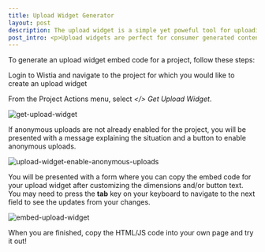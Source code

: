 ```yaml
---
title: Upload Widget Generator
layout: post
description: The upload widget is a simple yet poweful tool for uploading videos outside of your Wistia account. Embed them anywhere you want people to upload content!
post_intro: <p>Upload widgets are perfect for consumer generated content (ie. your viewers upload content they created directly to a Wistia project). Using Wistia Upload Widgets creates an "upload button" on a public page you specify. Upload Widgets are available by default to enterprise-level plans only.</p><p>For more technical information on how Upload Widgets work, read on here:<a href="/newdoc/upload-widget-specs"> upload widgets tech specs</a>.</p>
---
```


To generate an upload widget embed code for a project, follow these steps:

Login to Wistia and navigate to the project for which you would like to create an upload widget

From the <span class="action_menu">Project Actions</span> menu, select *&lt;/&gt; Get Upload Widget*.

<div class="post_image center"><img src="http://embed.wistia.com/deliveries/8989c811a84ae06ee18eae2e6f1c439ee2d2fc8d.png" alt="get-upload-widget" /></div>

If anonymous uploads are not already enabled for the project, you will be presented with a message explaining the situation and a button to enable anonymous uploads.

<div class="post_image center"><img src="http://embed.wistia.com/deliveries/d23b7dace57e66bef7a27e7b8b0a3c6c86101afa.png" alt="upload-widget-enable-anonymous-uploads" /></div>

You will be presented with a form where you can copy the embed code for your upload widget after customizing the dimensions and/or button text.  You may need to press the **tab** key on your keyboard to navigate to the next field to see the updates from your changes.

<div class="post_image center"><img src="http://embed.wistia.com/deliveries/20cac6a341512aec3639b5b7683360e365cebddb.png" alt="embed-upload-widget" /></div>

When you are finished, copy the HTML/JS code into your own page and try it out!

